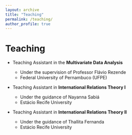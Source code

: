 ```yaml
---
layout: archive
title: "Teaching"
permalink: /teaching/
author_profile: true
---
```


# Teaching
- Teaching Assistant in the **Multivariate Data Analysis**
  - Under the supervision of Professor Flávio Rezende
  - Federal University of Pernambuco (UFPE)
  
- Teaching Assistant in **International Relations Theory I**
  - Under the guidance of Nayanna Sabiá
  - Estácio Recife University
 
- Teaching Assistant in **International Relations Theory II**
  - Under the guidance of Thallita Fernanda
  - Estácio Recife University
